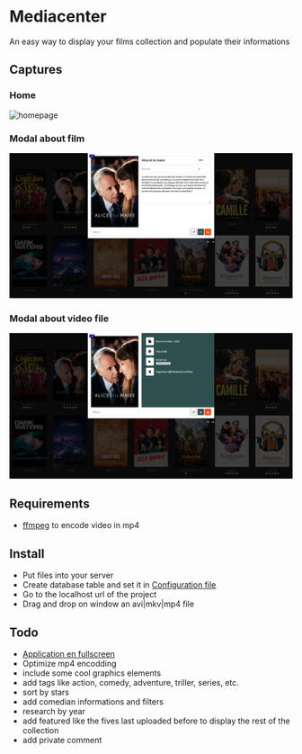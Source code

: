 # Mediacenter
An easy way to display your films collection and populate their informations


## Captures
### Home
![homepage](assets/img/readme/capture-home.png)  

### Modal about film
![homepage](assets/img/readme/capture-modal-1.png)  

### Modal about video file
![homepage](assets/img/readme/capture-modal-2.png)  


## Requirements
* [ffmpeg](https://www.ffmpeg.org/) to encode video in mp4


## Install
* Put files into your server  
* Create database table and set it in [Configuration file](config/config.json)  
* Go to the localhost url of the project  
* Drag and drop on window an avi|mkv|mp4 file  

## Todo
* [Application en fullscreen](https://usefulangle.com/post/12/javascript-going-fullscreen-is-rare)
* Optimize mp4 encodding
* include some cool graphics elements
* add tags like action, comedy, adventure, triller, series, etc.
* sort by stars
* add comedian informations and filters
* research by year
* add featured like the fives last uploaded before to display the rest of the collection
* add private comment